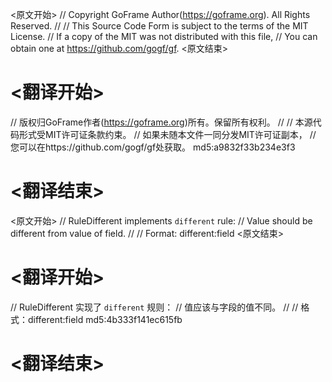 
<原文开始>
// Copyright GoFrame Author(https://goframe.org). All Rights Reserved.
//
// This Source Code Form is subject to the terms of the MIT License.
// If a copy of the MIT was not distributed with this file,
// You can obtain one at https://github.com/gogf/gf.
<原文结束>

# <翻译开始>
// 版权归GoFrame作者(https://goframe.org)所有。保留所有权利。
//
// 本源代码形式受MIT许可证条款约束。
// 如果未随本文件一同分发MIT许可证副本，
// 您可以在https://github.com/gogf/gf处获取。 md5:a9832f33b234e3f3
# <翻译结束>


<原文开始>
// RuleDifferent implements `different` rule:
// Value should be different from value of field.
//
// Format: different:field
<原文结束>

# <翻译开始>
// RuleDifferent 实现了 `different` 规则：
// 值应该与字段的值不同。
//
// 格式：different:field md5:4b333f141ec615fb
# <翻译结束>

